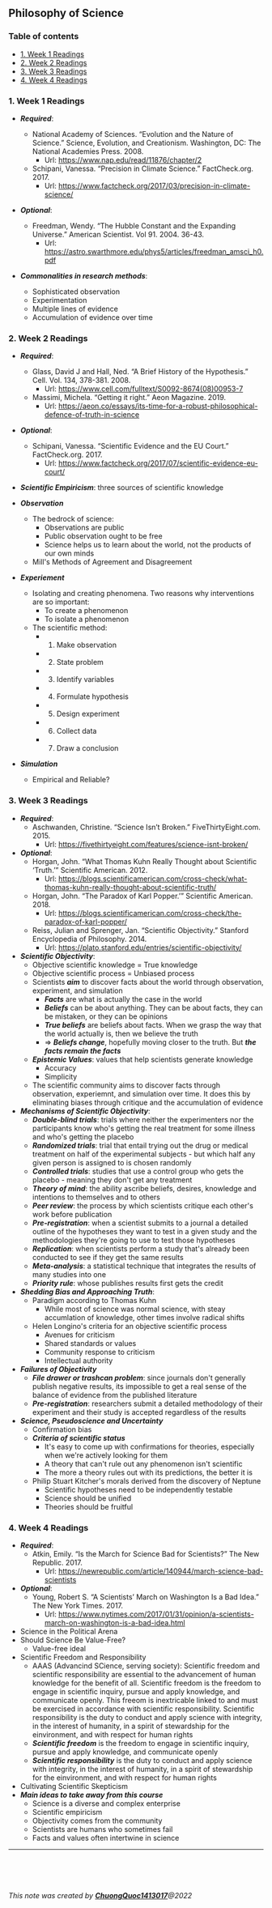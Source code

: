 ## Philosophy of Science

### Table of contents
* [1. Week 1 Readings](#1-Week-1-Readings) 
* [2. Week 2 Readings](#2-Week-2-Readings) 
* [3. Week 3 Readings](#3-Week-3-Readings) 
* [4. Week 4 Readings](#4-Week-4-Readings) 


### 1. Week 1 Readings
+ ***Required***:
	+ National Academy of Sciences. “Evolution and the Nature of Science.” Science, Evolution, and Creationism. Washington, DC: The National Academies Press. 2008.
		+ Url: https://www.nap.edu/read/11876/chapter/2
	+ Schipani, Vanessa. “Precision in Climate Science.” FactCheck.org. 2017.
		+ Url: https://www.factcheck.org/2017/03/precision-in-climate-science/
+ ***Optional***:
	+ Freedman, Wendy. “The Hubble Constant and the Expanding Universe.” American Scientist. Vol 91. 2004. 36-43.
		+ Url: https://astro.swarthmore.edu/phys5/articles/freedman_amsci_h0.pdf

+ ***Commonalities in research methods***:
	+ Sophisticated observation
	+ Experimentation
	+ Multiple lines of evidence
	+ Accumulation of evidence over time

### 2. Week 2 Readings
+ ***Required***:
	+ Glass, David J and Hall, Ned. “A Brief History of the Hypothesis.” Cell. Vol. 134, 378-381. 2008.
		+ Url: https://www.cell.com/fulltext/S0092-8674(08)00953-7
	+ Massimi, Michela. “Getting it right.” Aeon Magazine. 2019.
		+ Url: https://aeon.co/essays/its-time-for-a-robust-philosophical-defence-of-truth-in-science
+ ***Optional***:
	+ Schipani, Vanessa. “Scientific Evidence and the EU Court.” FactCheck.org. 2017.
		+ Url: https://www.factcheck.org/2017/07/scientific-evidence-eu-court/
+ ***Scientific Empiricism***: three sources of scientific knowledge

+ ***Observation***
	+ The bedrock of science:
		+ Observations are public
		+ Public observation ought to be free
		+ Science helps us to learn about the world, not the products of our own minds
	+ Mill's Methods of Agreement and Disagreement
+ ***Experiement***
	+ Isolating and creating phenomena. Two reasons why interventions are so important:
		+ To create a phenomenon
		+ To isolate a phenomenon
	+ The scientific method:
		+ 1. Make observation
		+ 2. State problem
		+ 3. Identify variables
		+ 4. Formulate hypothesis
		+ 5. Design experiment
		+ 6. Collect data
		+ 7. Draw a conclusion
+ ***Simulation***
	+ Empirical and Reliable?

### 3. Week 3 Readings
+ ***Required***:
	+ Aschwanden, Christine. “Science Isn’t Broken.” FiveThirtyEight.com. 2015.
		+ Url: https://fivethirtyeight.com/features/science-isnt-broken/
+ ***Optional***:
	+ Horgan, John. “What Thomas Kuhn Really Thought about Scientific ‘Truth.’” Scientific American. 2012.
		+ Url: https://blogs.scientificamerican.com/cross-check/what-thomas-kuhn-really-thought-about-scientific-truth/
	+ Horgan, John. “The Paradox of Karl Popper.’” Scientific American. 2018.
		+ Url: https://blogs.scientificamerican.com/cross-check/the-paradox-of-karl-popper/
	+ Reiss, Julian and Sprenger, Jan. “Scientific Objectivity.” Stanford Encyclopedia of Philosophy. 2014.
		+ Url: https://plato.stanford.edu/entries/scientific-objectivity/
+ ***Scientific Objectivity***:
	+ Objective scientific knowledge = True knowledge
	+ Objective scientific process = Unbiased process
	+ Scientists ***aim*** to discover facts about the world through observation, experiment, and simulation
		+ ***Facts*** are what is actually the case in the world
		+ ***Beliefs*** can be about anything. They can be about facts, they can be mistaken, or they can be opinions
		+ ***True beliefs*** are beliefs about facts. When we grasp the way that the world actually is, then we believe the truth
		+ => ***Beliefs change***, hopefully moving closer to the truth. But ***the facts remain the facts***
	+ ***Epistemic Values***: values that help scientists generate knowledge
		+ Accuracy
		+ Simplicity
	+ The scientific community aims to discover facts through observation, experiemnt, and simulation over time. It does this by eliminating biases through critique and the accumulation of evidence
+ ***Mechanisms of Scientific Objectivity***:
	+ ***Double-blind trials***: trials where neither the experimenters nor the participants know who's getting the real treatment for some illness and who's getting the placebo
	+ ***Randomized trials***: trial that entail trying out the drug or medical treatment on half of the experimental subjects - but which half any given person is assigned to is chosen randomly
	+ ***Controlled trials***: studies that use a control group who gets the placebo - meaning they don't get any treatment
	+ ***Theory of mind***: the ability ascribe beliefs, desires, knowledge and intentions to themselves and to others
	+ ***Peer review***: the process by which scientists critique each other's work before publication
	+ ***Pre-registration***: when a scientist submits to a journal a detailed outline of the hypotheses they want to test in a given study and the methodologies they're going to use to test those hypotheses
	+ ***Replication***: when scientists perform a study that's already been conducted to see if they get the same results
	+ ***Meta-analysis***: a statistical technique that integrates the results of many studies into one
	+ ***Priority rule***: whose publishes results first gets the credit
+ ***Shedding Bias and Approaching Truth***:
	+ Paradigm according to Thomas Kuhn
		+ While most of science was normal science, with steay accumlation of knowledge, other times involve radical shifts
	+ Helen Longino's criteria for an objective scientific process
		+ Avenues for criticism
		+ Shared standards or values
		+ Community response to criticism
		+ Intellectual authority
+ ***Failures of Objectivity***
	+ ***File drawer or trashcan problem***: since journals don't generally publish negative results, its impossible to get a real sense of the balance of evidence from the published literature
	+ ***Pre-registration***: researchers submit a detailed methodology of their experiment and their study is accepted regardless of the results
+ ***Science, Pseudoscience and Uncertainty***
	+ Confirmation bias
	+ ***Criteria of scientific status***
		+ It's easy to come up with confirmations for theories, especially when we're actively looking for them
		+ A theory that can't rule out any phenomenon isn't scientific
		+ The more a theory rules out with its predictions, the better it is
	+ Philip Stuart Kitcher's morals derived from the discovery of Neptune
		+ Scientific hypotheses need to be independently testable
		+ Science should be unified
		+ Theories should be fruitful

### 4. Week 4 Readings
+ ***Required***:
	+ Atkin, Emily. “Is the March for Science Bad for Scientists?” The New Republic. 2017.
		+ Url: https://newrepublic.com/article/140944/march-science-bad-scientists
+ ***Optional***:
	+ Young, Robert S. “A Scientists’ March on Washington Is a Bad Idea.” The New York Times. 2017.
		+ Url: https://www.nytimes.com/2017/01/31/opinion/a-scientists-march-on-washington-is-a-bad-idea.html
+ Science in the Political Arena
+ Should Science Be Value-Free?
	+ Value-free ideal
+ Scientific Freedom and Responsibility
	+ AAAS (Advancind SCience, serving society): Scientific freedom and scientific responsibility are essential to the advancement of human knowledge for the benefit of all. Scientific freedom is the freedom to engage in scientific inquiry, pursue and apply knowledge, and communicate openly. This freeom is inextricable linked to and must be exercised in accordance with scientific responsibility. Scientific responsibility is the duty to conduct and apply science with integrity, in the interest of humanity, in a spirit of stewardship for the einvironment, and with respect for human rights
	+ ***Scientific freedom*** is the freedom to engage in scientific inquiry, pursue and apply knowledge, and communicate openly
	+ ***Scientific responsibility*** is the duty to conduct and apply science with integrity, in the interest of humanity, in a spirit of stewardship for the einvironment, and with respect for human rights
+ Cultivating Scientific Skepticism
+ ***Main ideas to take away from this course***
	+ Science is a diverse and complex enterprise
	+ Scientific empiricism
	+ Objectivity comes from the community
	+ Scientists are humans who sometimes fail
	+ Facts and values often intertwine in science 

***

<br><br>
<br><br>
_This note was created by [**ChuongQuoc1413017**]()@2022_
